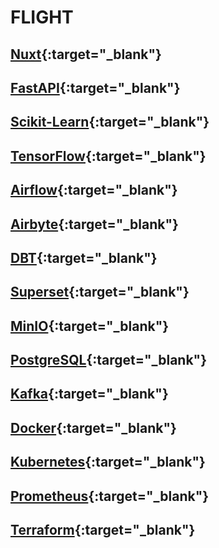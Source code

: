 # FLIGHT


## [Nuxt](https://nuxt.com){:target="_blank"}

## [FastAPI](https://fastapi.tiangolo.com){:target="_blank"}

## [Scikit-Learn](https://scikit-learn.org){:target="_blank"}

## [TensorFlow](https://www.tensorflow.org){:target="_blank"}

## [Airflow](https://airflow.apache.org){:target="_blank"}

## [Airbyte](https://airbyte.com){:target="_blank"}

## [DBT](https://www.getdbt.com){:target="_blank"}

## [Superset](https://superset.apache.org){:target="_blank"}

## [MinIO](https://min.io){:target="_blank"}

## [PostgreSQL](https://www.postgresql.org){:target="_blank"}

## [Kafka](https://kafka.apache.org){:target="_blank"}

## [Docker](https://www.docker.com){:target="_blank"}

## [Kubernetes](https://kubernetes.io){:target="_blank"}

## [Prometheus](https://prometheus.io){:target="_blank"}

## [Terraform](https://www.terraform.io){:target="_blank"}
